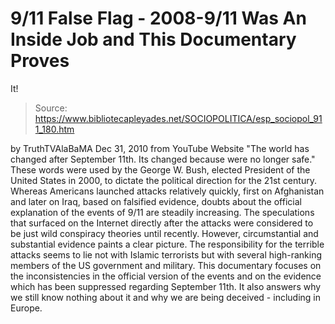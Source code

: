 # 9/11 False Flag - 2008-9/11 Was An Inside Job and This Documentary Proves 
It!

> Source: https://www.bibliotecapleyades.net/SOCIOPOLITICA/esp_sociopol_911_180.htm

by
TruthTVAlaBaMA
Dec 31, 2010
from
YouTube Website
"The world has changed after September 11th.
Its changed
because were no longer safe."
These words were used by the
George W. Bush,
elected President of the United States in 2000, to dictate the political
direction for the 21st century.
Whereas Americans launched attacks
relatively quickly, first on Afghanistan and later on Iraq, based on
falsified evidence, doubts about the official explanation of the events of
9/11 are steadily increasing.
The speculations that surfaced on the Internet directly after the attacks
were considered to be just wild conspiracy theories until recently.
However, circumstantial and substantial evidence paints a clear picture. The
responsibility for the terrible attacks seems to lie not with Islamic
terrorists but with
several high-ranking members of the US government and
military.
This documentary focuses on the inconsistencies in the official version of
the events and on the evidence which has been suppressed regarding September
11th.
It also answers why we still know nothing about it and why we are
being deceived - including in Europe.
